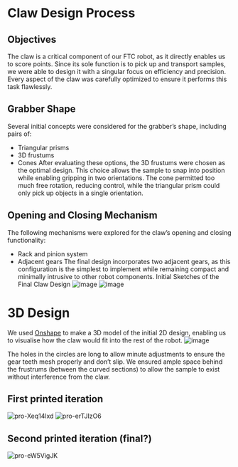 # Claw Design Process
## Objectives
The claw is a critical component of our FTC robot, as it directly enables us to score points. Since its sole function is to pick up and transport samples, we were able to design it with a singular focus on efficiency and precision. Every aspect of the claw was carefully optimized to ensure it performs this task flawlessly.

## Grabber Shape
Several initial concepts were considered for the grabber’s shape, including pairs of:
- Triangular prisms
- 3D frustums
- Cones
After evaluating these options, the 3D frustums were chosen as the optimal design. This choice allows the sample to snap into position while enabling gripping in two orientations. The cone permitted too much free rotation, reducing control, while the triangular prism could only pick up objects in a single orientation.

## Opening and Closing Mechanism
The following mechanisms were explored for the claw’s opening and closing functionality:
- Rack and pinion system
- Adjacent gears
The final design incorporates two adjacent gears, as this configuration is the simplest to implement while remaining compact and minimally intrusive to other robot components.
Initial Sketches of the Final Claw Design
![image](https://github.com/user-attachments/assets/78aafaa0-6f7a-4b12-bdb8-79e91a6318a7)
![image](https://github.com/user-attachments/assets/fb98cec5-aedd-4c92-ac02-9fb95f08daae)

# 3D Design
We used [Onshape](https://www.onshape.com/) to make a 3D model of the initial 2D design, enabling us to visualise how the claw would fit into the rest of the robot.
![image](https://github.com/user-attachments/assets/14114985-957c-4e20-9a1f-bc218c50b09f)

The holes in the circles are long to allow minute adjustments to ensure the gear teeth mesh properly and don’t slip. We ensured ample space behind the frustrums (between the curved sections) to allow the sample to exist without interference from the claw.
## First printed iteration
![pro-Xeq14lxd](https://github.com/user-attachments/assets/56ff0597-1245-4ec7-8816-fa9caf364e59)
![pro-erTJIzO6](https://github.com/user-attachments/assets/31cc526d-739b-4de6-92d9-c139b179cc69)

## Second printed iteration (final?)
![pro-eW5VigJK](https://github.com/user-attachments/assets/b4c12121-5a8f-4c98-93fd-a7dd18efb0a1)
